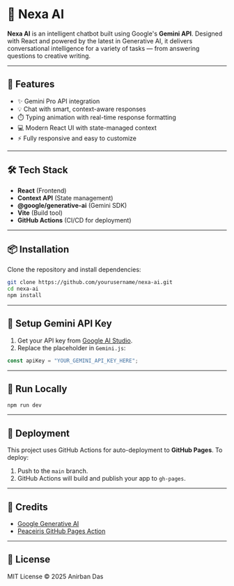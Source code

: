 # 💬 Nexa AI

**Nexa AI** is an intelligent chatbot built using Google's **Gemini API**. Designed with React and powered by the latest in Generative AI, it delivers conversational intelligence for a variety of tasks — from answering questions to creative writing.

---

## 🚀 Features

- ✨ Gemini Pro API integration  
- 💡 Chat with smart, context-aware responses  
- ⏱️ Typing animation with real-time response formatting  
- 💻 Modern React UI with state-managed context  
- ⚡ Fully responsive and easy to customize  

---

## 🛠️ Tech Stack

- **React** (Frontend)  
- **Context API** (State management)  
- **@google/generative-ai** (Gemini SDK)  
- **Vite** (Build tool)  
- **GitHub Actions** (CI/CD for deployment)

---

## 📦 Installation

Clone the repository and install dependencies:

```bash
git clone https://github.com/yourusername/nexa-ai.git
cd nexa-ai
npm install
```

---

## 🔑 Setup Gemini API Key

1. Get your API key from [Google AI Studio](https://aistudio.google.com/app/apikey).  
2. Replace the placeholder in `Gemini.js`:

```js
const apiKey = "YOUR_GEMINI_API_KEY_HERE";
```

---

## 🧪 Run Locally

```bash
npm run dev
```

---

## 🚀 Deployment

This project uses GitHub Actions for auto-deployment to **GitHub Pages**. To deploy:

1. Push to the `main` branch.  
2. GitHub Actions will build and publish your app to `gh-pages`.

---

## 🧠 Credits

- [Google Generative AI](https://ai.google.dev/)  
- [Peaceiris GitHub Pages Action](https://github.com/peaceiris/actions-gh-pages)

---

## 📄 License

MIT License © 2025 Anirban Das
